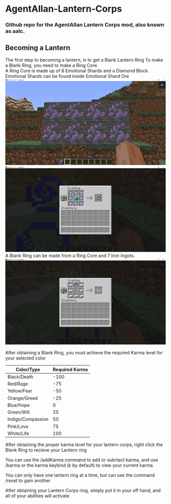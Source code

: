 # AgentAllan-Lantern-Corps

### Github repo for the AgentAllan Lantern Corps mod, also known as aalc.  

## Becoming a Lantern
The first step to becoming a lantern, is to get a Blank Lantern Ring
To make a Blank Ring, you need to make a Ring Core.  
A Ring Core is made up of 8 Emotional Shards and a Diamond Block.  
Emotional Shards can be found inside Emotional Shard Ore
![Emotional Shard Ore](/images/EmotionalShardOreShow.PNG)
![Ring Core Recipe](/images/RingCoreRecipe.PNG)
A Blank Ring can be made from a Ring Core and 7 Iron Ingots.
![Blank Ring Recipe](/images/BlankRingRecipe.PNG)


After obtaining a Blank Ring, you must achieve the required Karma level for your selected color

Color/Type | Required Karma
------------ | -------------
Black/Death | -100
Red/Rage | -75
Yellow/Fear | -50
Orange/Greed | -25
Blue/Hope | 0
Green/Will | 25
Indigo/Compassion | 50
Pink/Love | 75
White/Life | 100


After obtaining the proper karma level for your lantern corps, right click the Blank Ring to recieve your Lantern ring

You can use the /addKarma command to add or subrtact karma, and use /karma or the karma keybind (*k* by default) to view your current karma

You can only have one lantern ring at a time, but can use the command /reset to gain another

After obtaining your Lantern Corps ring, simply put it in your off hand, and all of your abilities will activate
